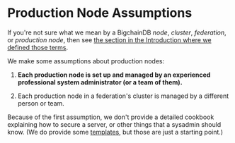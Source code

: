 # Production Node Assumptions

If you're not sure what we mean by a BigchainDB *node*, *cluster*, *federation*, or *production node*, then see [the section in the Introduction where we defined those terms](../introduction.html#some-basic-vocabulary).

We make some assumptions about production nodes:

1. **Each production node is set up and managed by an experienced professional system administrator (or a team of them).**

2. Each production node in a federation's cluster is managed by a different person or team.

Because of the first assumption, we don't provide a detailed cookbook explaining how to secure a server, or other things that a sysadmin should know. (We do provide some [templates](../cloud-deployment-templates/index.html), but those are just a starting point.)


